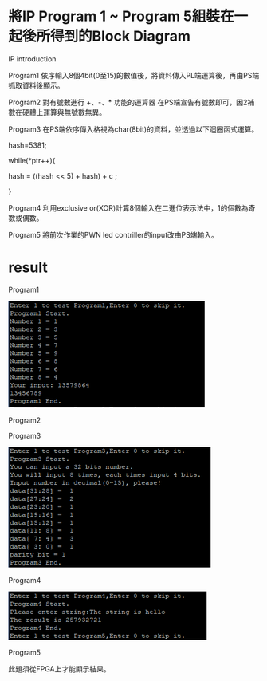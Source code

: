 # 將IP Program 1 ~ Program 5組裝在一起後所得到的Block Diagram

IP introduction

Program1
依序輸入8個4bit(0至15)的數值後，將資料傳入PL端運算後，再由PS端抓取資料後顯示。

Program2
對有號數進行 +、-、* 功能的運算器
在PS端宣告有號數即可，因2補數在硬體上運算與無號數無異。

Program3
在PS端依序傳入格視為char(8bit)的資料，並透過以下迴圈函式運算。

hash=5381;

while(*ptr++){

hash = ((hash << 5) + hash) + c ; 

}

Program4
利用exclusive or(XOR)計算8個輸入在二進位表示法中，1的個數為奇數或偶數。

Program5
將前次作業的PWN led contriller的input改由PS端輸入。

# result

Program1

![image](https://github.com/FPGAGROUP2/2019_FPGA_Design_Group2/blob/master/Lab04/img/Program1.PNG)

Program2

Program3

![image](https://github.com/FPGAGROUP2/2019_FPGA_Design_Group2/blob/master/Lab04/img/Program3.PNG)

Program4

![image](https://github.com/FPGAGROUP2/2019_FPGA_Design_Group2/blob/master/Lab04/img/Program4.PNG)

Program5

此題須從FPGA上才能顯示結果。
